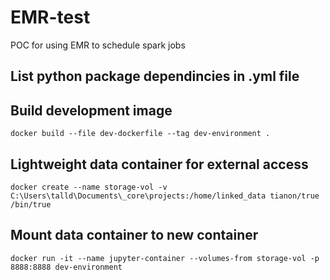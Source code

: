 # EMR-test
POC for using EMR to schedule spark jobs

## List python package dependincies in .yml file

## Build development image
`docker build --file dev-dockerfile --tag dev-environment .`

## Lightweight data container for external access
`docker create --name storage-vol -v C:\Users\talld\Documents\_core\projects:/home/linked_data tianon/true /bin/true`

## Mount data container to new container
`docker run -it --name jupyter-container --volumes-from storage-vol -p 8888:8888 dev-environment`
